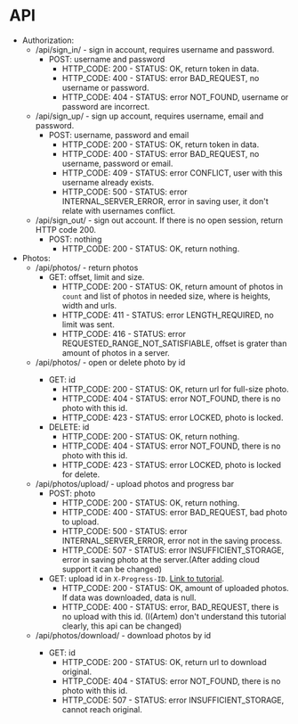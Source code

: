 # API
* Authorization:
	* /api/sign_in/ - sign in account, requires username and password.
		* POST: username and password
			* HTTP\_CODE: 200 - STATUS: OK, return token in data.
			* HTTP\_CODE: 400 - STATUS: error BAD\_REQUEST, no username or password.
			* HTTP\_CODE: 404 - STATUS: error NOT\_FOUND, username or password are incorrect.
	* /api/sign_up/ - sign up account, requires username, email and password.
		* POST: username, password and email
			* HTTP\_CODE: 200 - STATUS: OK, return token in data.
			* HTTP\_CODE: 400 - STATUS: error BAD\_REQUEST, no username, password or email.
			* HTTP\_CODE: 409 - STATUS: error CONFLICT, user with this username already exists.
			* HTTP\_CODE: 500 - STATUS: error INTERNAL\_SERVER\_ERROR, error in saving user, it don't relate with usernames conflict.
	* /api/sign_out/ - sign out account. If there is no open session, return HTTP code 200.
		* POST: nothing
			* HTTP\_CODE: 200 - STATUS: OK, return nothing.
* Photos:
    * /api/photos/ - return photos
        * GET: offset, limit and size.
            * HTTP\_CODE: 200 - STATUS: OK, return amount of photos in `count` and list of photos in needed size, where is heights, width and urls.
            * HTTP\_CODE: 411 - STATUS: error LENGTH\_REQUIRED, no limit was sent.
            * HTTP\_CODE: 416 - STATUS: error REQUESTED\_RANGE\_NOT\_SATISFIABLE, offset is grater than amount of photos in a server.
    * /api/photos/<id> - open or delete photo by id
        * GET: id
            * HTTP\_CODE: 200 - STATUS: OK, return url for full-size photo.
            * HTTP\_CODE: 404 - STATUS: error NOT\_FOUND, there is no photo with this id.
            * HTTP\_CODE: 423 - STATUS: error LOCKED, photo is locked.
        * DELETE: id
            * HTTP\_CODE: 200 - STATUS: OK, return nothing.
            * HTTP\_CODE: 404 - STATUS: error NOT\_FOUND, there is no photo with this id.
            * HTTP\_CODE: 423 - STATUS: error LOCKED, photo is locked for delete.
    * /api/photos/upload/ - upload photos and progress bar
        * POST: photo
            * HTTP\_CODE: 200 - STATUS: OK, return nothing.
            * HTTP\_CODE: 400 - STATUS: error BAD\_REQUEST, bad photo to upload.
            * HTTP\_CODE: 500 - STATUS: error INTERNAL\_SERVER\_ERROR, error not in the saving process.
            * HTTP\_CODE: 507 - STATUS: error INSUFFICIENT\_STORAGE, error in saving photo at the server.(After adding cloud support it can be changed)
        * GET: upload id in `X-Progress-ID`. [Link to tutorial](https://www.laurentluce.com/posts/upload-to-django-with-progress-bar-using-ajax-and-jquery/).
            * HTTP\_CODE: 200 - STATUS: OK, amount of uploaded photos. If data was downloaded, data is null.
            * HTTP\_CODE: 400 - STATUS: error, BAD\_REQUEST, there is no upload with this id. (I(Artem) don't understand this tutorial clearly, this api can be changed)
    * /api/photos/download/<id> - download photos by id
        * GET: id
            * HTTP\_CODE: 200 - STATUS: OK, return url to download original.
            * HTTP\_CODE: 404 - STATUS: error NOT\_FOUND, there is no photo with this id.
            * HTTP\_CODE: 507 - STATUS: error INSUFFICIENT\_STORAGE, cannot reach original. 